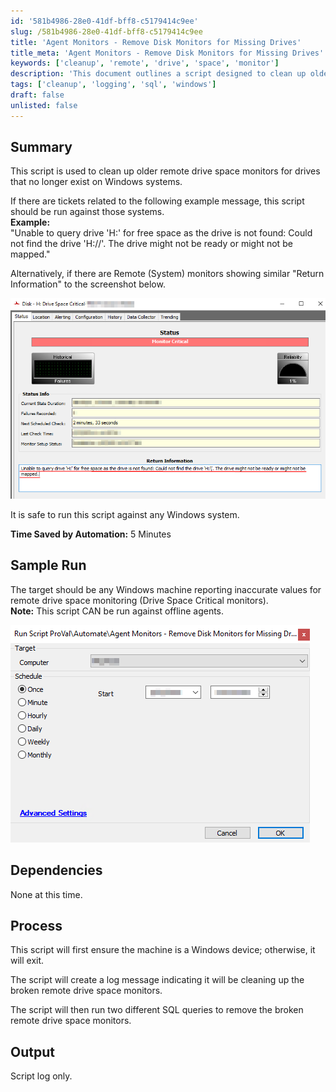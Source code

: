 ```yaml
---
id: '581b4986-28e0-41df-bff8-c5179414c9ee'
slug: /581b4986-28e0-41df-bff8-c5179414c9ee
title: 'Agent Monitors - Remove Disk Monitors for Missing Drives'
title_meta: 'Agent Monitors - Remove Disk Monitors for Missing Drives'
keywords: ['cleanup', 'remote', 'drive', 'space', 'monitor']
description: 'This document outlines a script designed to clean up older remote drive space monitors for non-existent drives on Windows systems. It provides guidance on when to run the script, including examples of error messages and monitors that indicate the need for cleanup. The process of the script and its output are also detailed.'
tags: ['cleanup', 'logging', 'sql', 'windows']
draft: false
unlisted: false
---
```


## Summary

This script is used to clean up older remote drive space monitors for drives that no longer exist on Windows systems.

If there are tickets related to the following example message, this script should be run against those systems.  
**Example:**  
"Unable to query drive 'H:' for free space as the drive is not found: Could not find the drive 'H://'. The drive might not be ready or might not be mapped."

Alternatively, if there are Remote (System) monitors showing similar "Return Information" to the screenshot below.

![Screenshot](../../../static/img/docs/581b4986-28e0-41df-bff8-c5179414c9ee/image_1.png)

It is safe to run this script against any Windows system.

**Time Saved by Automation:** 5 Minutes

## Sample Run

The target should be any Windows machine reporting inaccurate values for remote drive space monitoring (Drive Space Critical monitors).  
**Note:** This script CAN be run against offline agents.

![Sample Run Screenshot](../../../static/img/docs/581b4986-28e0-41df-bff8-c5179414c9ee/image_2.png)

## Dependencies

None at this time.

## Process

This script will first ensure the machine is a Windows device; otherwise, it will exit.

The script will create a log message indicating it will be cleaning up the broken remote drive space monitors.

The script will then run two different SQL queries to remove the broken remote drive space monitors.

## Output

Script log only.

